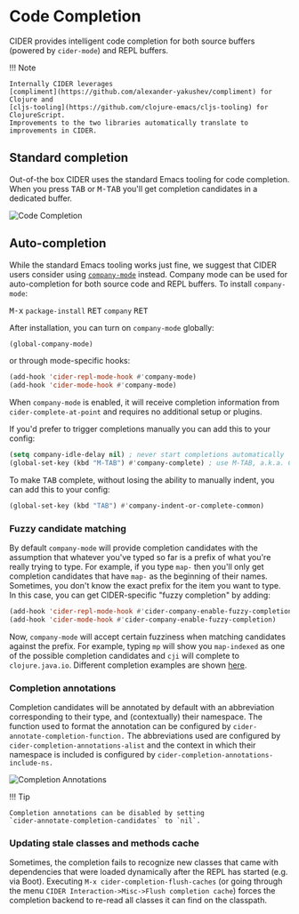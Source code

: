 # Code Completion

CIDER provides intelligent code completion for both source buffers (powered by
`cider-mode`) and REPL buffers.

!!! Note

    Internally CIDER leverages
    [compliment](https://github.com/alexander-yakushev/compliment) for Clojure and
    [cljs-tooling](https://github.com/clojure-emacs/cljs-tooling) for ClojureScript.
    Improvements to the two libraries automatically translate to improvements in CIDER.

## Standard completion

Out-of-the box CIDER uses the standard Emacs tooling for code completion. When you
press <kbd>TAB</kbd> or <kbd>M-TAB</kbd> you'll get completion candidates in a
dedicated buffer.

![Code Completion](images/code_completion.png)

## Auto-completion

While the standard Emacs tooling works just fine, we suggest that
CIDER users consider using
[`company-mode`](http://company-mode.github.io/) instead. Company mode
can be used for auto-completion for both source code and REPL buffers.
To install `company-mode`:

<kbd>M-x</kbd> `package-install` <kbd>RET</kbd> `company` <kbd>RET</kbd>

After installation, you can turn on `company-mode` globally:

```el
(global-company-mode)
```

or through mode-specific hooks:

```el
(add-hook 'cider-repl-mode-hook #'company-mode)
(add-hook 'cider-mode-hook #'company-mode)
```

When `company-mode` is enabled, it will receive completion information
from `cider-complete-at-point` and requires no additional setup or plugins.

If you'd prefer to trigger completions manually you can add this to your config:

```el
(setq company-idle-delay nil) ; never start completions automatically
(global-set-key (kbd "M-TAB") #'company-complete) ; use M-TAB, a.k.a. C-M-i, as manual trigger
```

To make <kbd>TAB</kbd> complete, without losing the ability to manually indent,
you can add this to your config:

```el
(global-set-key (kbd "TAB") #'company-indent-or-complete-common)
```

### Fuzzy candidate matching

By default `company-mode` will provide completion candidates with the
assumption that whatever you've typed so far is a prefix of what
you're really trying to type. For example, if you type `map-` then
you'll only get completion candidates that have `map-` as the
beginning of their names.  Sometimes, you don't know the exact prefix
for the item you want to type. In this case, you can get
CIDER-specific "fuzzy completion" by adding:

```el
(add-hook 'cider-repl-mode-hook #'cider-company-enable-fuzzy-completion)
(add-hook 'cider-mode-hook #'cider-company-enable-fuzzy-completion)
```

Now, `company-mode` will accept certain fuzziness when matching
candidates against the prefix. For example, typing `mp` will show you
`map-indexed` as one of the possible completion candidates and `cji`
will complete to `clojure.java.io`. Different completion examples are
shown
[here](https://github.com/alexander-yakushev/compliment/wiki/Examples).

### Completion annotations

Completion candidates will be annotated by default with an abbreviation
corresponding to their type, and (contextually) their namespace. The function
used to format the annotation can be configured by
`cider-annotate-completion-function.` The abbreviations used are configured by
`cider-completion-annotations-alist` and the context in which their namespace is
included is configured by `cider-completion-annotations-include-ns.`

![Completion Annotations](images/completion-annotations.png)

!!! Tip

    Completion annotations can be disabled by setting
    `cider-annotate-completion-candidates` to `nil`.

### Updating stale classes and methods cache

Sometimes, the completion fails to recognize new classes that came with
dependencies that were loaded dynamically after the REPL has started (e.g. via
Boot). Executing `M-x cider-completion-flush-caches` (or going through the menu
`CIDER Interaction->Misc->Flush completion cache`) forces the completion backend
to re-read all classes it can find on the classpath.
